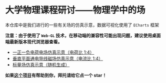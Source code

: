 # 大学物理课程研讨——物理学中的场

本仓库中是我们进行的一些有关场的仿真示意，数据可视化使用了 `ECharts` 框架

**注意：由于使用了 `Web-GL` 技术，在移动端的兼容性可能出现问题，建议使用桌面端最新版本现代浏览器查看。**

- [一正一负电荷电场仿真示意（电荷比 1:4）](electron-positive-1-negative-4.html)
- [垂直平面通电导线磁场仿真示意（电流比 1:4）](magnetic-field-of-an-energized-wire.html)
- [标量场仿真示意（随机生成）](scalar-field.html)

**如果[这个项目](https://github.com/jiwangyihao/Physics-fields-diagram)有帮助到你，拜托请给它点一个 star！**
